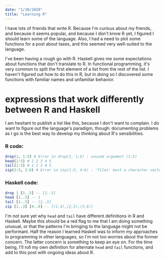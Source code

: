 ```yaml
---
date: "1/10/2020"
title: "Learning R"
---
```


I have lots of friends that write R. Because I'm curious about my friends, and because it seems popular, and because I don't know R yet, I figured I should learn some of the language. Also, I had a need to plot some functions for a post about taxes, and this seemed very well-suited to the language.

I've been having a rough go with R. Haskell gives me some expectations about functions that don't translate to R. In functional programming, it's very common to split the first element of a list from the rest of the list. I haven't figured out how to do this in R, but in doing so I discovered some functions with familiar names and unfamiliar behavior. 

# expressions that work differently between R and Haskell

I am hesitant to publish a list like this, because I don't want to complain. I _do_ want to figure out the language's paradigm, though: documenting problems as I go is the best way to develop my thinking about R's sensibilities.

### R code:
```r
drop(1, 1:5) # Error in drop(1, 1:5) : unused argument (1:5)
head(1:5) # 1 2 3 4 5
tail(1:5) # 1 2 3 4 5
zip(1:5, 2:6) # Error in zip(1:3, 4:6) : 'files' must a character vector specifying one or more filepaths
```

### Haskell code:

```haskell
drop 1 [1..5] -- [2..5]
head [1..5] -- 1
tail [1..5] -- [2..5]
zip [1..3] [4..6] -- [(1,4),(2,5),(3,6)]
```

I'm not sure yet why `head` and `tail` have different definitions in R and Haskell. Maybe this should be a red flag to me that I am doing something unusual, or that the patterns I'm bringing to the language might not be performant. Half the reason I learned Haskell was to inform my approaches to programming in other languages, so I'm not too worries about the former concern. The latter concern is something to keep an eye on. For the time being, I'll roll my own definition for alternate `head` and `tail` functions, and add to this post with ongoing ideas about R.
